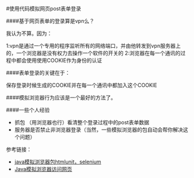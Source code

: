 #使用代码模拟网页post表单登录

####基于网页表单的登录算是vpn么？

我认为不算。因为：

1:vpn是通过一个专用的程序监听所有的网络端口，并由他转发到vpn服务器上的，一个浏览器是没有权力去操作一个软件的开关的
2:浏览器在每一个通讯的过程中都会使用使用COOKIE作为身份的认证

####表单登录的关键在于：

保存登录时候生成的COOKIE并在每一个通讯中都加入这个COOKIE

####模拟浏览器行为应该是一个最好的方法了。


####一些个人经验

- 抓包 （用浏览器也行）看清整个登录过程中的post表单数据
- 服务器是否禁止非浏览器登录（当然，一些模拟浏览器的包自动会帮你解决这个问题）



参考链接：

- [java模拟浏览器包htmlunit，selenium][1]
- [Java模拟浏览器访问网页][2]

[1]:http://jsczxy2.iteye.com/blog/1542225
[2]:http://webservices.ctocio.com.cn/142/11541642.shtml

